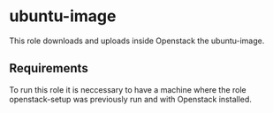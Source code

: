 ubuntu-image
=========

This role downloads and uploads inside Openstack the ubuntu-image.

Requirements
------------

To run this role it is neccessary to have a machine where the role openstack-setup was previously run and with Openstack installed.